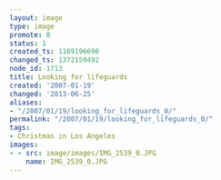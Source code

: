 ```yaml
---
layout: image
type: image
promote: 0
status: 1
created_ts: 1169196690
changed_ts: 1372159492
node_id: 1713
title: Looking for lifeguards
created: '2007-01-19'
changed: '2013-06-25'
aliases:
- "/2007/01/19/looking_for_lifeguards_0/"
permalink: "/2007/01/19/looking_for_lifeguards_0/"
tags:
- Christmas in Los Angeles
images:
- - src: image/images/IMG_2539_0.JPG
    name: IMG_2539_0.JPG
---
```


